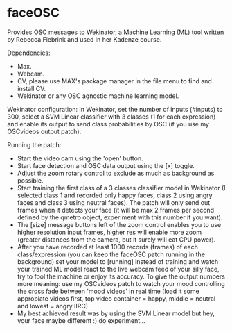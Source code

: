 # faceOSC

Provides OSC messages to Wekinator, a Machine Learning (ML) tool written by Rebecca Fiebrink and used in her Kadenze course.

Dependencies:
- Max.
- Webcam.
- CV, please use MAX's package manager in the file menu to find and install CV.
- Wekinator or any OSC agnostic machine learning model.

Wekinator configuration:
In Wekinator, set the number of inputs (#inputs) to 300, select a SVM Linear classifier with 3 classes (1 for each expression) and enable its output to send class probabilities by OSC (if you use my OSCvideos output patch).

Running the patch:
- Start the video cam using the 'open' button.
- Start face detection and OSC data output using the [x] toggle.
- Adjust the zoom rotary control to exclude as much as background as possible.
- Start training the first class of a 3 classes classifier model in Wekinator (I selected class 1 and recorded only happy faces, class 2 using angry faces and class 3 using neutral faces). The patch will only send out frames when it detects your face (it will be max 2 frames per second defined by the qmetro object, experiment with this number if you want).
- The [size] message buttons left of the zoom control enables you to use higher resolution input frames, higher res will enable more zoom (greater distances from the camera, but it surely will eat CPU power).
- After you have recorded at least 1000 records (frames) of each class/expression (you can keep the faceOSC patch running in the background) set your model to [running] instead of training and watch your trained ML model react to the live webcam feed of your silly face, try to fool the machine or enjoy its accuracy. To give the output numbers more meaning: use my OSCvideos patch to watch your mood controlling the cross fade between 'mood videos' in real time (load it some appropiate videos first, top video container = happy, middle = neutral and lowest = angry IIRC)
- My best achieved result was by using the SVM Linear model but hey, your face maybe different :) do experiment...

